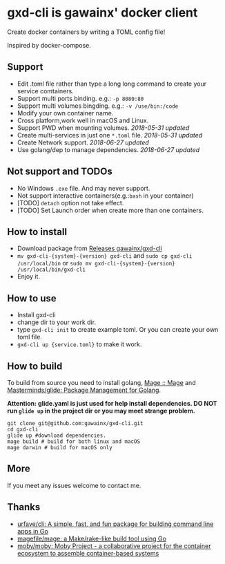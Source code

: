 # gxd-cli is gawainx' docker client

Create docker containers by writing a TOML config file!

Inspired by docker-compose.

## Support

- Edit .toml file rather than type a long long command to create your service comtainers.
- Support multi ports binding. e.g.: `-p 8080:80`
- Support multi volumes bingding. e.g.: `-v /use/bin:/code`
- Modify your own container name.
- Cross platform,work well in macOS and Linux.
- Support PWD when mounting volumes. *2018-05-31 updated*
- Create multi-services in just one `*.toml` file. *2018-05-31 updated*
- Create Network support. *2018-06-27 updated*
- Use golang/dep to manage dependencies. *2018-06-27 updated*

## Not support and TODOs

- No Windows `.exe` file. And may never support.
- Not support interactive containers(e.g.:`bash` in your container)
- [TODO] `detach` option not take effect.
- [TODO] Set Launch order when create more than one containers.

## How to install

- Download package from [Releases gawainx/gxd\-cli](https://github.com/gawainx/gxd-cli/releases)
- `mv gxd-cli-{system}-{version} gxd-cli` and `sudo cp gxd-cli /usr/local/bin` or `sudo mv gxd-cli-{system}-{version} /usr/local/bin/gxd-cli`
- Enjoy it.

## How to use

- Install gxd-cli
- change dir to your work dir.
- type `gxd-cli init` to create example toml. Or you can create your own toml file.
- `gxd-cli up {service.toml}` to make it work.

## How to build

To build from source you need to install golang, [Mage :: Mage](https://magefile.org/) and [Masterminds/glide: Package Management for Golang](https://github.com/Masterminds/glide).

**Attention: glide.yaml is just used for help install dependencies. DO NOT run `glide up` in the project dir or you may meet strange problem.**

```shell
git clone git@github.com:gawainx/gxd-cli.git
cd gxd-cli
glide up #download dependencies.
mage build # build for both linux and macOS
mage darwin # build for macOS only
```

## More

If you meet any issues welcome to contact me.

## Thanks

- [urfave/cli: A simple, fast, and fun package for building command line apps in Go](https://github.com/urfave/cli)
- [magefile/mage: a Make/rake\-like build tool using Go](https://github.com/magefile/mage)
- [moby/moby: Moby Project \- a collaborative project for the container ecosystem to assemble container\-based systems](https://github.com/moby/moby)